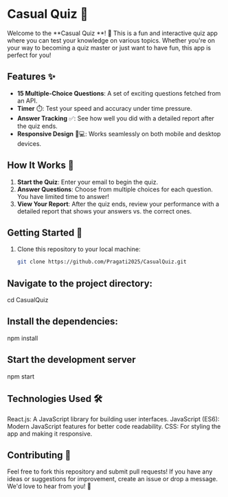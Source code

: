 # Casual Quiz  🧠

Welcome to the **Casual Quiz 
**! 🎉 This is a fun and interactive quiz app where you can test your knowledge on various topics. Whether you're on your way to becoming a quiz master or just want to have fun, this app is perfect for you!

## Features ✨
- **15 Multiple-Choice Questions**: A set of exciting questions fetched from an API.
- **Timer** ⏱️: Test your speed and accuracy under time pressure.
- **Answer Tracking** ✅: See how well you did with a detailed report after the quiz ends.
- **Responsive Design** 📱💻: Works seamlessly on both mobile and desktop devices.

## How It Works 🔄
1. **Start the Quiz**: Enter your email to begin the quiz.
2. **Answer Questions**: Choose from multiple choices for each question. You have limited time to answer!
3. **View Your Report**: After the quiz ends, review your performance with a detailed report that shows your answers vs. the correct ones.

## Getting Started 🚀

1. Clone this repository to your local machine:
   ```bash
   git clone https://github.com/Pragati2025/CasualQuiz.git
## Navigate to the project directory:
cd CasualQuiz
## Install the dependencies:
npm install
## Start the development server
npm start
## Technologies Used 🛠️
 React.js: A JavaScript library for building user interfaces.
JavaScript (ES6): Modern JavaScript features for better code readability.
CSS: For styling the app and making it responsive.
## Contributing 🤝
Feel free to fork this repository and submit pull requests! If you have any ideas or suggestions for improvement, create an issue or drop a message. We'd love to hear from you! 💬




